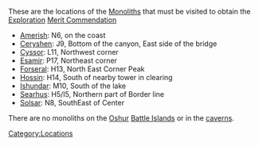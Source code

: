 These are the locations of the [Monoliths](Monolith.md) that
must be visited to obtain the
[Exploration](</Exploration_(Merit)>) [Merit
Commendation](Merit_Commendation.md)

- [Amerish](Amerish.md): N6, on the coast
- [Ceryshen](Ceryshen.md): J9, Bottom of the canyon, East side
  of the bridge
- [Cyssor](Cyssor.md): L11, Northwest corner
- [Esamir](Esamir.md): P17, Northeast corner
- [Forseral](Forseral.md): H13, North East Corner Peak
- [Hossin](Hossin.md): H14, South of nearby tower in clearing
- [Ishundar](Ishundar.md): M10, South of the lake
- [Searhus](Searhus.md): H5/I5, Northern part of Border line
- [Solsar](Solsar.md): N8, SouthEast of Center

There are no monoliths on the [Oshur](Oshur.md) [Battle
Islands](Battle_Islands.md) or in the
[caverns](caverns.md).

[Category:Locations](Category:Locations.md)
